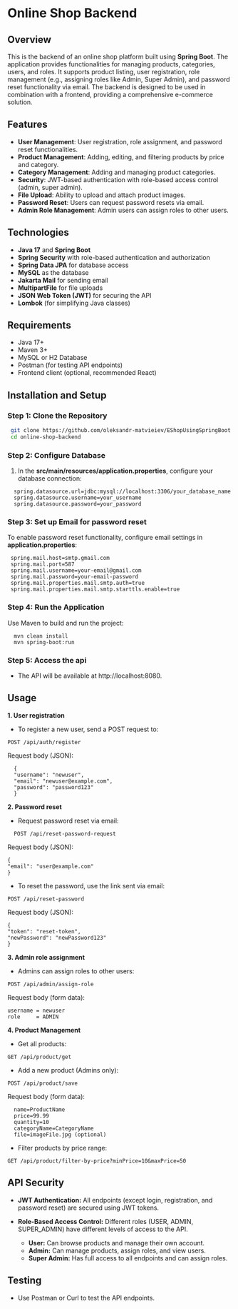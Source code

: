 # Online Shop Backend

## Overview
This is the backend of an online shop platform built using **Spring Boot**. The application provides functionalities for managing products, categories, users, and roles. It supports product listing, user registration, role management (e.g., assigning roles like Admin, Super Admin), and password reset functionality via email. The backend is designed to be used in combination with a frontend, providing a comprehensive e-commerce solution.

## Features
- **User Management**: User registration, role assignment, and password reset functionalities.
- **Product Management**: Adding, editing, and filtering products by price and category.
- **Category Management**: Adding and managing product categories.
- **Security**: JWT-based authentication with role-based access control (admin, super admin).
- **File Upload**: Ability to upload and attach product images.
- **Password Reset**: Users can request password resets via email.
- **Admin Role Management**: Admin users can assign roles to other users.

## Technologies
- **Java 17** and **Spring Boot**
- **Spring Security** with role-based authentication and authorization
- **Spring Data JPA** for database access
- **MySQL** as the database 
- **Jakarta Mail** for sending email
- **MultipartFile** for file uploads
- **JSON Web Token (JWT)** for securing the API
- **Lombok** (for simplifying Java classes)
  
## Requirements
- Java 17+
- Maven 3+
- MySQL or H2 Database
- Postman (for testing API endpoints)
- Frontend client (optional, recommended React)

## Installation and Setup

### Step 1: Clone the Repository
```bash
 git clone https://github.com/oleksandr-matvieiev/EShopUsingSpringBoot
 cd online-shop-backend
```
### Step 2: Configure Database
1. In the **src/main/resources/application.properties**, configure your database connection:
```
  spring.datasource.url=jdbc:mysql://localhost:3306/your_database_name
  spring.datasource.username=your_username
  spring.datasource.password=your_password
```
### Step 3: Set up Email for password reset
To enable password reset functionality, configure email settings in **application.properties**:

 ``` 
  spring.mail.host=smtp.gmail.com
  spring.mail.port=587
  spring.mail.username=your-email@gmail.com
  spring.mail.password=your-email-password
  spring.mail.properties.mail.smtp.auth=true
  spring.mail.properties.mail.smtp.starttls.enable=true
```
### Step 4: Run the Application
Use Maven to build and run the project:
```
  mvn clean install
  mvn spring-boot:run
```
### Step 5: Access the api
 - The API will be available at http://localhost:8080.

## Usage
**1. User registration**
  
  - To register a new user, send a POST request to:
```  
POST /api/auth/register
  ```
Request body (JSON):
```  
  {
  "username": "newuser",
  "email": "newuser@example.com",
  "password": "password123"
  }
```
**2. Password reset**
  
  - Request password reset via email:
```
  POST /api/reset-password-request
  ```
  Request body (JSON):
  ```
  {
  "email": "user@example.com"
  }
  ```

  - To reset the password, use the link sent via email:
  ```
  POST /api/reset-password
  ```
  Request body (JSON):
  ```
  {
  "token": "reset-token",
  "newPassword": "newPassword123"
  }
  ```

**3. Admin role assignment**
  
  - Admins can assign roles to other users:
  ```
  POST /api/admin/assign-role
  ```
  Request body (form data):
  ```
  username = newuser
  role     = ADMIN
```
**4. Product Management**
  
  - Get all products:
  ```
  GET /api/product/get
```
  - Add a new product (Admins only):
  ```
  POST /api/product/save
  ```
  Request body (form data):
```  
  name=ProductName
  price=99.99
  quantity=10
  categoryName=CategoryName
  file=imageFile.jpg (optional)
```
  - Filter products by price range:
```  
GET /api/product/filter-by-price?minPrice=10&maxPrice=50
```
## API Security
  - **JWT Authentication:** All endpoints (except login, registration, and password reset) are secured using JWT tokens.

  - **Role-Based Access Control:** Different roles (USER, ADMIN, SUPER_ADMIN) have different levels of access to the API.
    - **User:** Can browse products and manage their own account.
    - **Admin:** Can manage products, assign roles, and view users.
    - **Super Admin:** Has full access to all endpoints and can assign roles.

## Testing
  - Use Postman or Curl to test the API endpoints.
